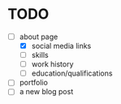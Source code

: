 # TODO

- [ ] about page
  - [x] social media links
  - [ ] skills
  - [ ] work history
  - [ ] education/qualifications
- [ ] portfolio
- [ ] a new blog post
